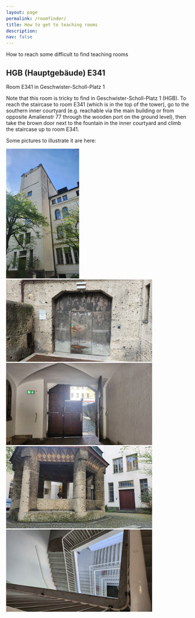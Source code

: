 ```yaml
---
layout: page
permalink: /roomfinder/
title: How to get to teaching rooms
description: 
nav: false
---
```


How to reach some difficult to find teaching rooms

## HGB (Hauptgebäude) E341

Room E341 in Geschwister-Scholl-Platz 1

Note that this room is tricky to find in Geschwister-Scholl-Platz 1 (HGB). To reach the staircase to room E341 (which is in the top of the tower), go to the southern inner courtyard (e.g. reachable via the main building or from opposite Amalienstr 77 through the wooden port on the ground level), then take the brown door next to the fountain in the inner courtyard and climb the staircase up to room E341.

Some pictures to illustrate it are here:

<img src="/assets/img/room/20240412_094957.jpg" width="200px" height="auto">

<img src="/assets/img/room/20240416_143211.jpg" width="400px" height="auto">

<img src="/assets/img/room/20240412_095031.jpg" width="400px" height="auto">


<img src="/assets/img/room/20240412_094948.jpg" width="400px" height="auto">


<img src="/assets/img/room/20240412_094558.jpg" width="400px" height="auto">


